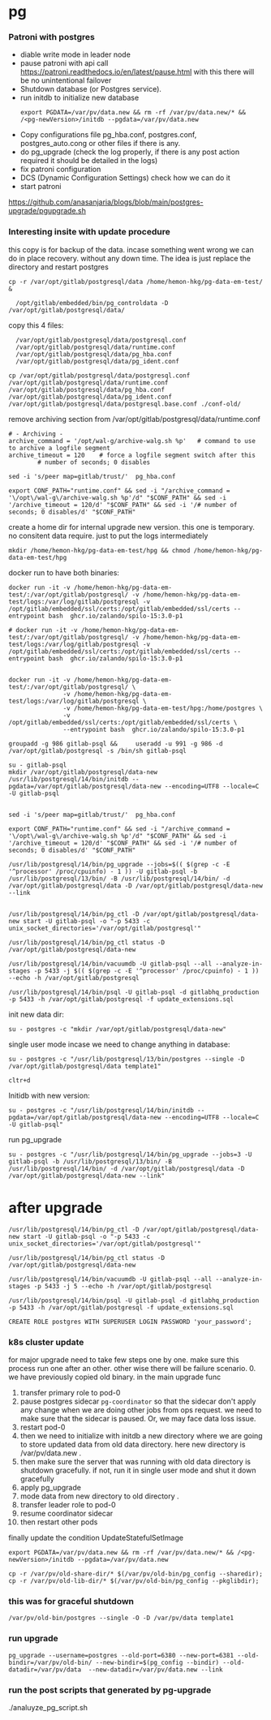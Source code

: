 # pg

### Patroni with postgres
- diable write mode in leader node
- pause patroni with api call https://patroni.readthedocs.io/en/latest/pause.html with this there will be no unintentional failover
- Shutdown database (or Postgres service).
- run initdb to initialize new database
  ```
  export PGDATA=/var/pv/data.new && rm -rf /var/pv/data.new/* && /<pg-newVersion>/initdb --pgdata=/var/pv/data.new
  ```
- Copy configurations file pg_hba.conf, postgres.conf, postgres_auto.cong or other files if there is any.
- do pg_upgrade (check the log properly, if there is any post action required it should be detailed in the logs)
- fix patroni configuration
- DCS (Dynamic Configuration Settings) check how we can do it
- start patroni

https://github.com/anasanjaria/blogs/blob/main/postgres-upgrade/pgupgrade.sh


### Interesting insite with update procedure

this copy is for backup of the data. incase something went wrong we can do in place recovery. without any down time. The idea is just replace the directory and restart postgres
```
cp -r /var/opt/gitlab/postgresql/data /home/hemon-hkg/pg-data-em-test/ &
```


```
  /opt/gitlab/embedded/bin/pg_controldata -D /var/opt/gitlab/postgresql/data/
```

copy this 4 files:
```
  /var/opt/gitlab/postgresql/data/postgresql.conf
  /var/opt/gitlab/postgresql/data/runtime.conf
  /var/opt/gitlab/postgresql/data/pg_hba.conf
  /var/opt/gitlab/postgresql/data/pg_ident.conf
```



```
cp /var/opt/gitlab/postgresql/data/postgresql.conf /var/opt/gitlab/postgresql/data/runtime.conf /var/opt/gitlab/postgresql/data/pg_hba.conf /var/opt/gitlab/postgresql/data/pg_ident.conf /var/opt/gitlab/postgresql/data/postgresql.base.conf ./conf-old/
```

remove archiving section from /var/opt/gitlab/postgresql/data/runtime.conf
```
# - Archiving -
archive_command = '/opt/wal-g/archive-walg.sh %p'   # command to use to archive a logfile segment
archive_timeout = 120    # force a logfile segment switch after this
        # number of seconds; 0 disables
```

```
sed -i 's/peer map=gitlab/trust/'  pg_hba.conf
```

```
export CONF_PATH="runtime.conf" && sed -i "/archive_command = '\/opt\/wal-g\/archive-walg.sh %p'/d" "$CONF_PATH" && sed -i '/archive_timeout = 120/d' "$CONF_PATH" && sed -i '/# number of seconds; 0 disables/d' "$CONF_PATH"

```
create a home dir for internal upgrade new version. this one is temporary. no consitent data require. just to put the logs intermediately
```
mkdir /home/hemon-hkg/pg-data-em-test/hpg && chmod /home/hemon-hkg/pg-data-em-test/hpg
```

docker run to have both binaries:
```
docker run -it -v /home/hemon-hkg/pg-data-em-test/:/var/opt/gitlab/postgresql/ -v /home/hemon-hkg/pg-data-em-test/logs:/var/log/gitlab/postgresql -v /opt/gitlab/embedded/ssl/certs:/opt/gitlab/embedded/ssl/certs --entrypoint bash  ghcr.io/zalando/spilo-15:3.0-p1
```

```
# docker run -it -v /home/hemon-hkg/pg-data-em-test/:/var/opt/gitlab/postgresql/ -v /home/hemon-hkg/pg-data-em-test/logs:/var/log/gitlab/postgresql -v /opt/gitlab/embedded/ssl/certs:/opt/gitlab/embedded/ssl/certs --entrypoint bash  ghcr.io/zalando/spilo-15:3.0-p1


docker run -it -v /home/hemon-hkg/pg-data-em-test/:/var/opt/gitlab/postgresql/ \
               -v /home/hemon-hkg/pg-data-em-test/logs:/var/log/gitlab/postgresql \
               -v /home/hemon-hkg/pg-data-em-test/hpg:/home/postgres \
               -v /opt/gitlab/embedded/ssl/certs:/opt/gitlab/embedded/ssl/certs \
               --entrypoint bash  ghcr.io/zalando/spilo-15:3.0-p1

groupadd -g 986 gitlab-psql &&     useradd -u 991 -g 986 -d /var/opt/gitlab/postgresql -s /bin/sh gitlab-psql

su - gitlab-psql
mkdir /var/opt/gitlab/postgresql/data-new
/usr/lib/postgresql/14/bin/initdb --pgdata=/var/opt/gitlab/postgresql/data-new --encoding=UTF8 --locale=C  -U gitlab-psql


sed -i 's/peer map=gitlab/trust/'  pg_hba.conf

export CONF_PATH="runtime.conf" && sed -i "/archive_command = '\/opt\/wal-g\/archive-walg.sh %p'/d" "$CONF_PATH" && sed -i '/archive_timeout = 120/d' "$CONF_PATH" && sed -i '/# number of seconds; 0 disables/d' "$CONF_PATH"

/usr/lib/postgresql/14/bin/pg_upgrade --jobs=$(( $(grep -c -E '^processor' /proc/cpuinfo) - 1 )) -U gitlab-psql -b /usr/lib/postgresql/13/bin/ -B /usr/lib/postgresql/14/bin/ -d /var/opt/gitlab/postgresql/data -D /var/opt/gitlab/postgresql/data-new --link


/usr/lib/postgresql/14/bin/pg_ctl -D /var/opt/gitlab/postgresql/data-new start -U gitlab-psql -o "-p 5433 -c unix_socket_directories='/var/opt/gitlab/postgresql'"

/usr/lib/postgresql/14/bin/pg_ctl status -D /var/opt/gitlab/postgresql/data-new

/usr/lib/postgresql/14/bin/vacuumdb -U gitlab-psql --all --analyze-in-stages -p 5433 -j $(( $(grep -c -E '^processor' /proc/cpuinfo) - 1 )) --echo -h /var/opt/gitlab/postgresql

/usr/lib/postgresql/14/bin/psql -U gitlab-psql -d gitlabhq_production -p 5433 -h /var/opt/gitlab/postgresql -f update_extensions.sql

```


init new data dir:
```
su - postgres -c "mkdir /var/opt/gitlab/postgresql/data-new"
```

single user mode incase we need to change anything in database:

```
su - postgres -c "/usr/lib/postgresql/13/bin/postgres --single -D /var/opt/gitlab/postgresql/data template1"

cltr+d
```

Initidb with new version:
```
su - postgres -c "/usr/lib/postgresql/14/bin/initdb --pgdata=/var/opt/gitlab/postgresql/data-new --encoding=UTF8 --locale=C  -U gitlab-psql"
```


run pg_upgrade
```
su - postgres -c "/usr/lib/postgresql/14/bin/pg_upgrade --jobs=3 -U gitlab-psql -b /usr/lib/postgresql/13/bin/ -B /usr/lib/postgresql/14/bin/ -d /var/opt/gitlab/postgresql/data -D /var/opt/gitlab/postgresql/data-new --link"
```

# after upgrade

```
/usr/lib/postgresql/14/bin/pg_ctl -D /var/opt/gitlab/postgresql/data-new start -U gitlab-psql -o "-p 5433 -c unix_socket_directories='/var/opt/gitlab/postgresql'"

/usr/lib/postgresql/14/bin/pg_ctl status -D /var/opt/gitlab/postgresql/data-new

/usr/lib/postgresql/14/bin/vacuumdb -U gitlab-psql --all --analyze-in-stages -p 5433 -j 5 --echo -h /var/opt/gitlab/postgresql

/usr/lib/postgresql/14/bin/psql -U gitlab-psql -d gitlabhq_production -p 5433 -h /var/opt/gitlab/postgresql -f update_extensions.sql
```


```
CREATE ROLE postgres WITH SUPERUSER LOGIN PASSWORD 'your_password';
```

### k8s cluster update


for major upgrade need to take few steps one by one. make sure this process run  one after an other. other wise there will be failure scenario.
0. we have previously copied old binary. in the main upgrade func

1. transfer primary role to pod-0
2.  pause postgres sidecar `pg-coordinator` so that the sidecar don't apply any change when we are doing other jobs from ops request. we need to make sure that the sidecar is paused. Or, we may face data loss issue.
3. restart pod-0
4. then we need to initialize with initdb a new directory where we are going to store updated data from old data directory. here new directory is /var/pv/data.new .
5. then make sure the server that was running with old data directory is shutdown gracefully. if not, run it in single user mode and shut it down gracefully
6. apply pg_upgrade
7. mode data from new directory to old directory .
8. transfer leader role to pod-0
9. resume coordinator sidecar
10. then restart other pods

finally update the condition UpdateStatefulSetImage


```
export PGDATA=/var/pv/data.new && rm -rf /var/pv/data.new/* && /<pg-newVersion>/initdb --pgdata=/var/pv/data.new
```

```
cp -r /var/pv/old-share-dir/* $(/var/pv/old-bin/pg_config --sharedir); cp -r /var/pv/old-lib-dir/* $(/var/pv/old-bin/pg_config --pkglibdir);
```

### this was for graceful shutdown
```
/var/pv/old-bin/postgres --single -O -D /var/pv/data template1
```

### run upgrade
```
pg_upgrade --username=postgres --old-port=6380 --new-port=6381 --old-bindir=/var/pv/old-bin/ --new-bindir=$(pg_config --bindir) --old-datadir=/var/pv/data  --new-datadir=/var/pv/data.new --link
```
### run the post scripts that generated by pg-upgrade
./analuyze_pg_script.sh
